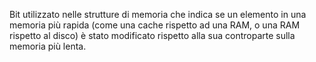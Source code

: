 Bit utilizzato nelle strutture di memoria che indica se un elemento in una memoria più rapida (come una cache rispetto ad una RAM, o una RAM rispetto al disco)  è stato modificato rispetto alla sua controparte sulla memoria più lenta.